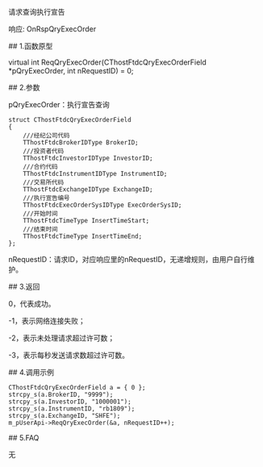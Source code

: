 <p>请求查询执行宣告</p>
<p>响应: OnRspQryExecOrder</p>
<span class="anchor" id="c93dcfea-6c39-42f1-be25-ce8a53d63c80"></span>
## 1.函数原型
<p>virtual int ReqQryExecOrder(CThostFtdcQryExecOrderField *pQryExecOrder, int nRequestID) = 0;</p>
<span class="anchor" id="b606fd5d-61c0-45b0-99fd-7e3da6228391"></span>
## 2.参数
<p>pQryExecOrder：执行宣告查询</p>
<pre><code>struct CThostFtdcQryExecOrderField
{
    ///经纪公司代码
    TThostFtdcBrokerIDType BrokerID;
    ///投资者代码
    TThostFtdcInvestorIDType InvestorID;
    ///合约代码
    TThostFtdcInstrumentIDType InstrumentID;
    ///交易所代码
    TThostFtdcExchangeIDType ExchangeID;
    ///执行宣告编号
    TThostFtdcExecOrderSysIDType ExecOrderSysID;
    ///开始时间
    TThostFtdcTimeType InsertTimeStart;
    ///结束时间
    TThostFtdcTimeType InsertTimeEnd;
};
</code></pre>
<p>nRequestID：请求ID，对应响应里的nRequestID，无递增规则，由用户自行维护。</p>
<span class="anchor" id="6d5ada99-01d5-485b-9594-d0198862306f"></span>
## 3.返回
<p>0，代表成功。</p>
<p>-1，表示网络连接失败；</p>
<p>-2，表示未处理请求超过许可数；</p>
<p>-3，表示每秒发送请求数超过许可数。</p>
<span class="anchor" id="7c26afd6-ae99-41e1-a855-d5bcbdfca48f"></span>
## 4.调用示例
<pre><code>CThostFtdcQryExecOrderField a = { 0 };
strcpy_s(a.BrokerID, "9999");
strcpy_s(a.InvestorID, "1000001");
strcpy_s(a.InstrumentID, "rb1809");
strcpy_s(a.ExchangeID, "SHFE");
m_pUserApi-&gt;ReqQryExecOrder(&amp;a, nRequestID++);
</code></pre>
<span class="anchor" id="c35b6fa0-280a-4c7c-a76c-fddb6c7098b6"></span>
## 5.FAQ
<p>无</p>
